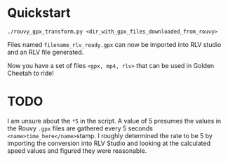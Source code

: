 # Quickstart

```
./rouvy_gpx_transform.py <dir_with_gpx_files_downloaded_from_rouvy>
```

Files named `filename_rlv_ready.gpx` can now be imported into RLV studio and an RLV file generated.

Now you have a set of files `<gpx, mp4, rlv>` that can be used in Golden Cheetah to ride!

# TODO

I am unsure about the `*5` in the script. A value of 5 presumes the values in the Rouvy `.gpx` files are gathered every 5 seconds `<name>time_here</name>`stamp. I roughly determined the rate to be 5 by importing the conversion into RLV Studio and looking at the calculated speed values and figured they were reasonable.
